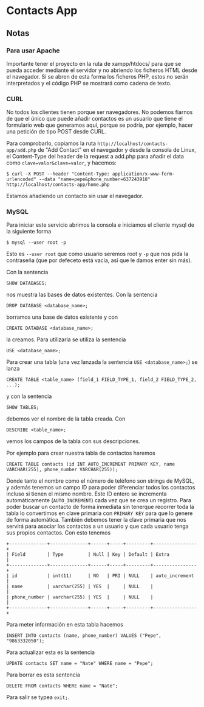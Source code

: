 # Contacts App

## Notas 

### Para usar Apache
Importante tener el proyecto en la ruta de xampp/htdocs/ para que se pueda acceder mediante el servidor y no abriendo los ficheros HTML desde el navegador. Si se abren de esta forma los ficheros PHP, estos no serán interpretados y el código PHP se mostrará como cadena de texto.

### CURL
No todos los clientes tienen porque ser navegadores. No podemos fiarnos de que el único que puede añadir contactos es un usuario que tiene el formulario web que generamos aquí, porque se podría, por ejemplo, hacer una petición de tipo POST desde CURL.

Para comprobarlo, copiamos la ruta `http://localhost/contacts-app/add.php` de "Add Contact" en el navegador y desde la consola de Linux, el Content-Type del header de la request a add.php para añadir el data como `clave=valor&clave=valor`, y hacemos:

`$ curl -X POST --header "Content-Type: application/x-www-form-urlencoded" --data "name=pepe&phone_number=637243918" http://localhost/contacts-app/home.php`

Estamos añadiendo un contacto sin usar el navegador.

### MySQL

Para iniciar este servicio abrimos la consola e iniciamos el cliente mysql de la siguiente forma

`$ mysql --user root -p`

Esto es `--user root` que como usuario seremos root y `-p` que nos pida la contraseña (que por defeceto está vacía, así que le damos enter sin más).

Con la sentencia

`SHOW DATABASES;`

nos muestra las bases de datos existentes. Con la sentencia

`DROP DATABASE <database_name>;`

borramos una base de datos existente y con 

`CREATE DATABASE <database_name>;`

la creamos. Para utilizarla se utiliza la sentencia

`USE <database_name>;`

Para crear una tabla (una vez lanzada la sentencia `USE <database_name>;`) se lanza

`CREATE TABLE <table_name> (field_1 FIELD_TYPE_1, field_2 FIELD_TYPE_2, ...);`

y con la sentencia

`SHOW TABLES;`

debemos ver el nombre de la tabla creada. Con

`DESCRIBE <table_name>;`

vemos los campos de la tabla con sus descripciones.

Por ejemplo para crear nuestra tabla de contactos haremos

`CREATE TABLE contacts (id INT AUTO_INCREMENT PRIMARY KEY, name VARCHAR(255), phone_number VARCHAR(255));`

Donde tanto el nombre como el número de teléfono son strings de MySQL, y además tenemos un campo ID para poder diferenciar todos los contactos incluso si tienen el mismo nombre.
Este ID entero se incrementa automáticamente (`AUTO_INCREMENT`) cada vez que se crea un registro. Para poder buscar un contacto de forma inmediata sin tenerque recorrer toda la tabla lo convertimos en clave primaria con `PRIMARY KEY` para que lo genere de forma automática. También debemos tener la clave primaria que nos servirá para asociar los contactos a un usuario y que cada usuario tenga sus propios contactos. Con esto tenemos
```
+--------------+--------------+------+-----+---------+----------------+
| Field        | Type         | Null | Key | Default | Extra          |
+--------------+--------------+------+-----+---------+----------------+
| id           | int(11)      | NO   | PRI | NULL    | auto_increment |
| name         | varchar(255) | YES  |     | NULL    |                |
| phone_number | varchar(255) | YES  |     | NULL    |                |
+--------------+--------------+------+-----+---------+----------------+
``` 

Para meter información en esta tabla hacemos

`INSERT INTO contacts (name, phone_number) VALUES ("Pepe", "9863332050");`

Para actualizar esta es la sentencia

`UPDATE contacts SET name = "Nate" WHERE name = "Pepe";`

Para borrar es esta sentencia

`DELETE FROM contacts WHERE name = "Nate";`

Para salir se typea `exit;`.


